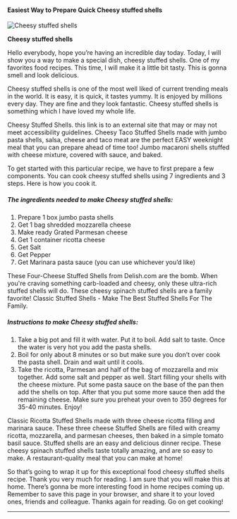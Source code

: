             

#### Easiest Way to Prepare Quick Cheesy stuffed shells

![Cheesy stuffed shells](https://img-global.cpcdn.com/recipes/12bc5dbfb17399a9/751x532cq70/cheesy-stuffed-shells-recipe-main-photo.jpg)

**Cheesy stuffed shells**

Hello everybody, hope you’re having an incredible day today. Today, I will show you a way to make a special dish, cheesy stuffed shells. One of my favorites food recipes. This time, I will make it a little bit tasty. This is gonna smell and look delicious.

Cheesy stuffed shells is one of the most well liked of current trending meals in the world. It is easy, it is quick, it tastes yummy. It is enjoyed by millions every day. They are fine and they look fantastic. Cheesy stuffed shells is something which I have loved my whole life.

Cheesy Stuffed Shells. this link is to an external site that may or may not meet accessibility guidelines. Cheesy Taco Stuffed Shells made with jumbo pasta shells, salsa, cheese and taco meat are the perfect EASY weeknight meal that you can prepare ahead of time too! Jumbo macaroni shells stuffed with cheese mixture, covered with sauce, and baked.

To get started with this particular recipe, we have to first prepare a few components. You can cook cheesy stuffed shells using 7 ingredients and 3 steps. Here is how you cook it.

##### The ingredients needed to make Cheesy stuffed shells:

1.  Prepare 1 box jumbo pasta shells
2.  Get 1 bag shredded mozzarella cheese
3.  Make ready Grated Parmesan cheese
4.  Get 1 container ricotta cheese
5.  Get Salt
6.  Get Pepper
7.  Get Marinara pasta sauce (you can use whichever you’d like)

These Four-Cheese Stuffed Shells from Delish.com are the bomb. When you're craving something carb-loaded and cheesy, only these ultra-rich stuffed shells will do. These cheesy spinach stuffed shells are a family favorite! Classic Stuffed Shells - Make The Best Stuffed Shells For The Family.

##### Instructions to make Cheesy stuffed shells:

1.  Take a big pot and fill it with water. Put it to boil. Add salt to taste. Once the water is very hot you add the pasta shells.
2.  Boil for only about 8 minutes or so but make sure you don’t over cook the pasta shell. Drain and wait until it cools.
3.  Take the ricotta, Parmesan and half of the bag of mozzarella and mix together. Add some salt and pepper as well. Start filling your shells with the cheese mixture. Put some pasta sauce on the base of the pan then add the shells on top. After that you put some more sauce then add the remaining cheese. Make sure you preheat your oven to 350 degrees for 35-40 minutes. Enjoy!

Classic Ricotta Stuffed Shells made with three cheese ricotta filling and marinara sauce. These three cheese Stuffed Shells are filled with creamy ricotta, mozzarella, and parmesan cheeses, then baked in a simple tomato basil sauce. Stuffed shells are an easy and delicious dinner recipe. These cheesy spinach stuffed shells taste totally amazing, and are so easy to make. A restaurant-quality meal that you can make at home!

So that’s going to wrap it up for this exceptional food cheesy stuffed shells recipe. Thank you very much for reading. I am sure that you will make this at home. There’s gonna be more interesting food in home recipes coming up. Remember to save this page in your browser, and share it to your loved ones, friends and colleague. Thanks again for reading. Go on get cooking!

* * *
